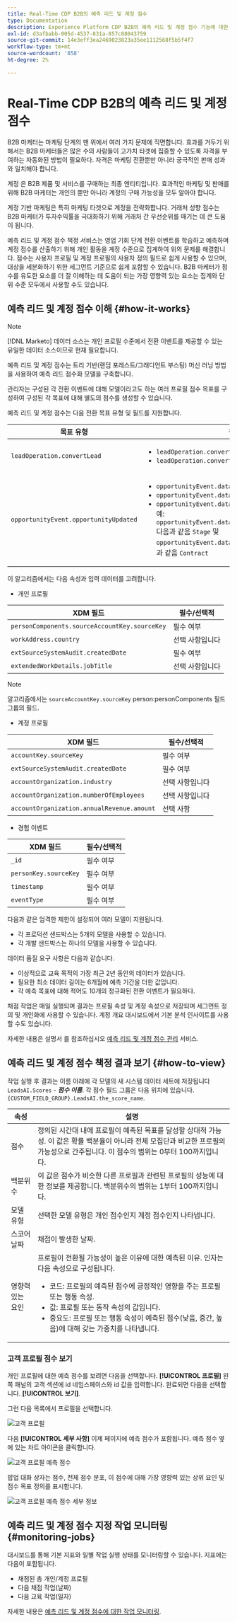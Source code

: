```yaml
---
title: Real-Time CDP B2B의 예측 리드 및 계정 점수
type: Documentation
description: Experience Platform CDP B2B의 예측 리드 및 계정 점수 기능에 대한 개요와 추가 정보입니다.
exl-id: d3afbabb-005d-4537-831a-857c88043759
source-git-commit: 14e3eff3ea2469023823a35ee1112568f5b5f4f7
workflow-type: tm+mt
source-wordcount: '858'
ht-degree: 2%

---
```


# Real-Time CDP B2B의 예측 리드 및 계정 점수

B2B 마케터는 마케팅 단계의 맨 위에서 여러 가지 문제에 직면합니다. 효과를 거두기 위해서는 B2B 마케터들은 많은 수의 사람들이 고가치 타겟에 집중할 수 있도록 자격을 부여하는 자동화된 방법이 필요하다. 자격은 마케팅 전환뿐만 아니라 궁극적인 판매 성과와 일치해야 합니다.

계정 은 B2B 제품 및 서비스를 구매하는 최종 엔티티입니다. 효과적인 마케팅 및 판매를 위해 B2B 마케터는 개인의 뿐만 아니라 계정의 구매 가능성을 모두 알아야 합니다.

계정 기반 마케팅은 특히 마케팅 타겟으로 계정을 전략화합니다. 거래처 성향 점수는 B2B 마케터가 투자수익률을 극대화하기 위해 거래처 간 우선순위를 매기는 데 큰 도움이 됩니다.

예측 리드 및 계정 점수 책정 서비스는 영업 기회 단계 전환 이벤트를 학습하고 예측하며 계정 점수를 산출하기 위해 개인 활동을 계정 수준으로 집계하여 위의 문제를 해결합니다. 점수는 사용자 프로필 및 계정 프로필의 사용자 정의 필드로 쉽게 사용할 수 있으며, 대상을 세분화하기 위한 세그먼트 기준으로 쉽게 포함할 수 있습니다. B2B 마케터가 점수를 유도한 요소를 더 잘 이해하는 데 도움이 되는 가장 영향력 있는 요소는 집계와 단위 수준 모두에서 사용할 수도 있습니다.

## 예측 리드 및 계정 점수 이해 {#how-it-works}

>[!NOTE]
>
>[!DNL Marketo] 데이터 소스는 개인 프로필 수준에서 전환 이벤트를 제공할 수 있는 유일한 데이터 소스이므로 현재 필요합니다.

예측 리드 및 계정 점수는 트리 기반(랜덤 포레스트/그래디언트 부스팅) 머신 러닝 방법을 사용하여 예측 리드 점수화 모델을 구축합니다.

관리자는 구성된 각 전환 이벤트에 대해 모델이라고도 하는 여러 프로필 점수 목표를 구성하여 구성된 각 목표에 대해 별도의 점수를 생성할 수 있습니다.

예측 리드 및 계정 점수는 다음 전환 목표 유형 및 필드를 지원합니다.

| 목표 유형 | 필드 |
| --- | --- |
| `leadOperation.convertLead` | <ul><li>`leadOperation.convertLead.convertedStatus`</li><li>`leadOperation.convertLead.assignTo`</li></ul> |
| `opportunityEvent.opportunityUpdated` | <ul><li>`opportunityEvent.dataValueChanges.attributeName`</li><li>`opportunityEvent.dataValueChanges.newValue`</li><li>`opportunityEvent.dataValueChanges.oldValue`</li>예: `opportunityEvent.dataValueChanges.attributeName` 다음과 같음 `Stage` 및 `opportunityEvent.dataValueChanges.newValue` 다음과 같음 `Contract`</ul> |

이 알고리즘에서는 다음 속성과 입력 데이터를 고려합니다.

* 개인 프로필

| XDM 필드 | 필수/선택적 |
| --- | --- |
| `personComponents.sourceAccountKey.sourceKey` | 필수 여부 |
| `workAddress.country` | 선택 사항입니다 |
| `extSourceSystemAudit.createdDate` | 필수 여부 |
| `extendedWorkDetails.jobTitle` | 선택 사항입니다 |

>[!NOTE]
> 
>알고리즘에서는 `sourceAccountKey.sourceKey` person:personComponents 필드 그룹의 필드.

* 계정 프로필

| XDM 필드 | 필수/선택적 |
| --- | --- |
| `accountKey.sourceKey` | 필수 여부 |
| `extSourceSystemAudit.createdDate` | 필수 여부 |
| `accountOrganization.industry` | 선택 사항입니다 |
| `accountOrganization.numberOfEmployees` | 선택 사항입니다 |
| `accountOrganization.annualRevenue.amount` | 선택 사항 |

* 경험 이벤트

| XDM 필드 | 필수/선택적 |
| --- | --- |
| `_id` | 필수 여부 |
| `personKey.sourceKey` | 필수 여부 |
| `timestamp` | 필수 여부 |
| `eventType` | 필수 여부 |

다음과 같은 엄격한 제한이 설정되어 여러 모델이 지원됩니다.

* 각 프로덕션 샌드박스는 5개의 모델을 사용할 수 있습니다.
* 각 개발 샌드박스는 하나의 모델을 사용할 수 있습니다.

데이터 품질 요구 사항은 다음과 같습니다.

* 이상적으로 교육 목적의 가장 최근 2년 동안의 데이터가 있습니다.
* 필요한 최소 데이터 길이는 6개월에 예측 기간을 더한 값입니다.
* 각 예측 목표에 대해 적어도 10개의 정규화된 전환 이벤트가 필요하다.

채점 작업은 매일 실행되며 결과는 프로필 속성 및 계정 속성으로 저장되며 세그먼트 정의 및 개인화에 사용할 수 있습니다. 계정 개요 대시보드에서 기본 분석 인사이트를 사용할 수도 있습니다.

자세한 내용은 설명서 를 참조하십시오 [예측 리드 및 계정 점수 관리](/help/rtcdp/b2b-ai-ml-services/manage-predictive-lead-and-account-scoring.md) 서비스.

## 예측 리드 및 계정 점수 책정 결과 보기 {#how-to-view}

작업 실행 후 결과는 이름 아래에 각 모델의 새 시스템 데이터 세트에 저장됩니다 `LeadsAI.Scores` - ***점수 이름***. 각 점수 필드 그룹은 다음 위치에 있습니다. `{CUSTOM_FIELD_GROUP}.LeadsAI.the_score_name`.

| 속성 | 설명 |
| --- | --- |
| 점수 | 정의된 시간대 내에 프로필이 예측된 목표를 달성할 상대적 가능성. 이 값은 확률 백분율이 아니라 전체 모집단과 비교한 프로필의 가능성으로 간주됩니다. 이 점수의 범위는 0부터 100까지입니다. |
| 백분위수 | 이 값은 점수가 비슷한 다른 프로필과 관련된 프로필의 성능에 대한 정보를 제공합니다. 백분위수의 범위는 1부터 100까지입니다. |
| 모델 유형 | 선택한 모델 유형은 개인 점수인지 계정 점수인지 나타냅니다. |
| 스코어 날짜 | 채점이 발생한 날짜. |
| 영향력 있는 요인 | 프로필이 전환될 가능성이 높은 이유에 대한 예측된 이유. 인자는 다음 속성으로 구성됩니다.<ul><li>코드: 프로필의 예측된 점수에 긍정적인 영향을 주는 프로필 또는 행동 속성.</li><li>값: 프로필 또는 동작 속성의 값입니다.</li><li>중요도: 프로필 또는 행동 속성이 예측된 점수(낮음, 중간, 높음)에 대해 갖는 가중치를 나타냅니다.</li></ul> |

### 고객 프로필 점수 보기

개인 프로필에 대한 예측 점수를 보려면 다음을 선택합니다. **[!UICONTROL 프로필]** 왼쪽 패널의 고객 섹션에 id 네임스페이스와 id 값을 입력합니다. 완료되면 다음을 선택합니다. **[!UICONTROL 보기]**.

그런 다음 목록에서 프로필을 선택합니다.

![고객 프로필](/help/rtcdp/accounts/images/b2b-view-customer-profile.png)

다음 **[!UICONTROL 세부 사항]** 이제 페이지에 예측 점수가 포함됩니다. 예측 점수 옆에 있는 차트 아이콘을 클릭합니다.

![고객 프로필 예측 점수](/help/rtcdp/accounts/images/b2b-view-customer-profile-predictive-score.png)

팝업 대화 상자는 점수, 전체 점수 분포, 이 점수에 대해 가장 영향력 있는 상위 요인 및 점수 목표 정의를 표시합니다.

![고객 프로필 예측 점수 세부 정보](/help/rtcdp/accounts/images/b2b-view-customer-profile-predictive-score-details.png)

## 예측 리드 및 계정 점수 지정 작업 모니터링 {#monitoring-jobs}

대시보드를 통해 기본 지표와 일별 작업 실행 상태를 모니터링할 수 있습니다. 지표에는 다음이 포함됩니다.

* 채점된 총 개인/계정 프로필
* 다음 채점 작업(날짜)
* 다음 교육 작업(일자)

자세한 내용은 [예측 리드 및 계정 점수에 대한 작업 모니터링](/help/dataflows/ui/b2b/monitor-profile-enrichment.md).
